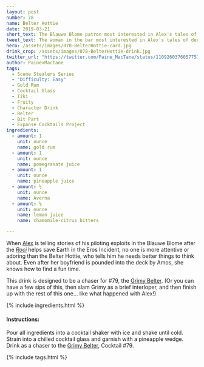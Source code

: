 ```yaml
---
layout: post
number: 78
name: Belter Hottie
date: 2019-03-21
short_text: The Blauwe Blome patron most interested in Alex's tales of derring-do. 
tweet_text: The woman in the bar most interested in Alex's tales of derring-do. [@tremblay_laura](https://twitter.com/tremblay_laura) goes from entranced with Alex to snarling at her boyfriend in a smooth eyeblink & you can tell they do that a lot.
hero: /assets/images/078-BelterHottie-card.jpg
drink_crop: /assets/images/078-BelterHottie-drink.jpg
twitter_url: "https://twitter.com/Paine_MacTane/status/1109260376057757696"
author: Paine×Mactane
tags:
  - Scene Stealers Series
  - "Difficulty: Easy"
  - Gold Rum
  - Cocktail Glass
  - Tiki
  - Fruity
  - Character Drink
  - Belter
  - Bit Part
  - Expanse Cocktails Project
ingredients:
  - amount: 1
    unit: ounce
    name: gold rum
  - amount: 1
    unit: ounce
    name: pomegranate juice
  - amount: 1
    unit: ounce
    name: pineapple juice
  - amount: ½
    unit: ounce
    name: Averna
  - amount: ⅛
    unit: ounce
    name: lemon juice
    name: chamomile-citrus bitters

---
```


When [Alex](/cocktails/2018/03/08/alex-kamal/) is telling stories of his piloting exploits in the Blauwe Blome after the [*Roci*](/cocktails/2019/02/07/rocinante/) helps save Earth in the Eros Incident, no one is more attentive or adoring than the Belter Hottie, who tells him he needs better things to think about. Even after her boyfriend is pounded into the deck by Amos, she knows how to find a fun time.

This drink is designed to be a chaser for #79, the [Grimy Belter](/cocktails/2019/03/21/grimy-belter/). (Or you can have a few sips of this, then slam Grimy as a brief interloper, and then finish up with the rest of this one... like what happened with Alex!)

{% include ingredients.html %}

#### Instructions:

Pour all ingredients into a cocktail shaker with ice and shake until cold. Strain into a chilled cocktail glass and garnish with a pineapple wedge. Drink as a chaser to the [Grimy Belter](/cocktails/2019/03/21/grimy-belter/), Cocktail #79.

{% include tags.html %}
